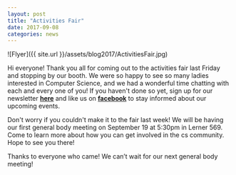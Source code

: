 ```yaml
---
layout: post
title: "Activities Fair"
date: 2017-09-08
categories: news
---
```

![Flyer]({{ site.url }}/assets/blog2017/ActivitiesFair.jpg)

Hi everyone! Thank you all for coming out to the activities fair last Friday and stopping by our booth. We were so happy to see so many ladies interested in Computer Science, and we had a wonderful time chatting with each and every one of you! If you haven't done so yet, sign up for our newsletter [**here**][mailinglist] and like us on [**facebook**][facebook] to stay informed about our upcoming events.

Don't worry if you couldn't make it to the fair last week! We will be having our first general body meeting on September 19 at 5:30pm in Lerner 569. Come to learn more about how you can get involved in the cs community. Hope to see you there!

Thanks to everyone who came! We can’t wait for our next general body meeting! 

[mailinglist]: http://columbia.us9.list-manage.com/subscribe?u=4c6a1c710f8ab9cce10272368&id=593b5faa43
[facebook]:https://www.facebook.com/CUWICS
